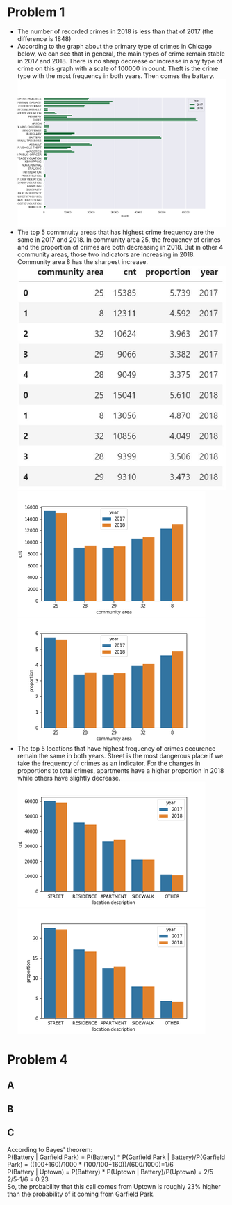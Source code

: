 # Problem 1
* The number of recorded crimes in 2018 is less than that of 2017 (the difference is 1848)
* According to the graph about the primary type of crimes in Chicago below, we can see that in general, the main types of crime remain stable in 2017 and 2018. There is no sharp decrease or increase in any type of crime on this graph with a scale of 100000 in count. Theft is the crime type with the most frequency in both years. Then comes the battery.
  ![fig1](https://github.com/haonen/Markdown-Photos/blob/master/primary_type_count.png?raw=true)
* The top 5 commnuity areas that has highest crime frequency are the same in 2017 and 2018. In community area 25, the frequency of crimes and the proportion of crimes are both decreasing in 2018. But in other 4 community areas, those two indicators are increasing in 2018. Community area 8 has the sharpest increase.
  ![fig2](https://github.com/haonen/Markdown-Photos/blob/master/top%205%20community%20area.JPG?raw=true)
![fig3](https://github.com/haonen/Markdown-Photos/blob/master/comm_area_cnt.png?raw=true)
![fig4](https://github.com/haonen/Markdown-Photos/blob/master/comm_area_pro.png?raw=true)
* The top 5 locations that have highest frequency of crimes occurence remain the same in both years. Street is the most dangerous place if we take the frequency of crimes as an indicator. For the changes in proportions to total crimes, apartments have a higher proportion in 2018 while others have slightly decrease.
![fig5](https://github.com/haonen/Markdown-Photos/blob/master/loc_cnt.png?raw=true)
![fig6](https://github.com/haonen/Markdown-Photos/blob/master/loc_pro.png?raw=true)

# Problem 4
## A
## B
## C
According to Bayes' theorem:   
P(Battery | Garfield Park) = P(Battery) * P(Garfield Park | Battery)/P(Garfield Park) = ((100+160)/1000 * (100/100+160))/(600/1000)=1/6   
P(Battery | Uptown) = P(Battery) * P(Uptown | Battery)/P(Uptown) = 2/5   
2/5-1/6 = 0.23   
So, the probability that this call comes from Uptown is roughly 23% higher than the probability of it coming from Garfield Park.
